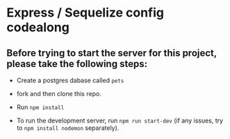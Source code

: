 # Express / Sequelize config codealong

## Before trying to start the server for this project, please take the following steps:

- Create a postgres dabase called `pets`

- fork and then clone this repo.

- Run `npm install`

- To run the development server, run `npm run start-dev` (if any issues, try to `npm install nodemon` separately).